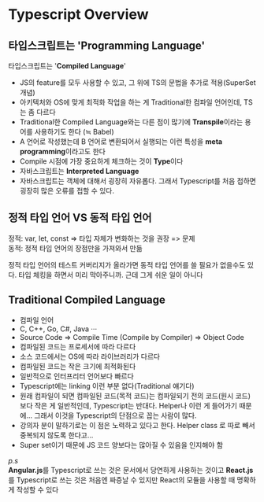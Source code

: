 Typescript Overview
=====
타입스크립트는 'Programming Language'  
-----
타입스크립트는 '**Compiled Language**'  
  
- JS의 feature를 모두 사용할 수 있고, 그 위에 TS의 문법을 추가로 적용(SuperSet 개념)
- 아키텍처와 OS에 맞게 최적화 작업을 하는 게 Traditional한 컴파일 언어인데, TS는 좀 다르다
- Traditional한 Compiled Language와는 다른 점이 많기에 **Transpile**이라는 용어를 사용하기도 한다 (≒ Babel)
- A 언어로 작성했는데 B 언어로 변환되어서 실행되는 이런 특성을 **meta programming**이라고도 한다
- Compile 시점에 가장 중요하게 체크하는 것이 **Type**이다
- 자바스크립트는 **Interpreted Language**
- 자바스크립트는 객체에 대해서 굉장히 자유롭다. 그래서 Typescript를 처음 접하면 굉장히 많은 오류를 접할 수 있다.
  
정적 타입 언어 VS 동적 타입 언어
-----
정적: var, let, const => 타입 자체가 변화하는 것을 권장 => 문제  
동적: 정적 타입 언어의 장점만을 가져와서 만듦
  
  
정적 타입 언어의 테스트 커버리지가 올라가면 동적 타입 언어를 쓸 필요가 없을수도 있다. 타입 체킹을 하면서 미리 막아주니까. 근데 그게 쉬운 일이 아니다

Traditional Compiled Language
-----
- 컴파일 언어
- C, C++, Go, C#, Java ···
- Source Code => Compile Time (Compile by Compiler) => Object Code
- 컴파일된 코드는 프로세서에 따라 다르다
- 소스 코드에서는 OS에 따라 라이브러리가 다르다
- 컴파일된 코드는 작은 크기에 최적화된다
- 일반적으로 인터프리터 언어보다 빠르다
- Typescript에는 linking 이런 부분 없다(Traditional 얘기다)
- 원래 컴파일이 되면 컴파일된 코드(목적 코드)는 컴파일되기 전의 코드(원시 코드)보다 작은 게 일반적인데, Typescript는 반대다. Helper나 이런 게 들어가기 때문에... 그래서 이것을 Typescript의 단점으로 꼽는 사람이 많다.  
- 강의자 분이 말하기로는 이 점은 노력하고 있다고 한다. Helper class 로 따로 빼서 중복되지 않도록 한다고...
- Super set이기 때문에 JS 코드 양보다는 많아질 수 있음을 인지해야 함
  
  
*p.s*  
**Angular.js**를 Typescript로 쓰는 것은 문서에서 당연하게 사용하는 것이고 **React.js**를 Typescript로 쓰는 것은 처음엔 짜증날 수 있지만 React의 모듈을 사용할 때 명확하게 작성할 수 있다